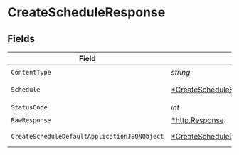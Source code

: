 # CreateScheduleResponse


## Fields

| Field                                                                                                    | Type                                                                                                     | Required                                                                                                 | Description                                                                                              |
| -------------------------------------------------------------------------------------------------------- | -------------------------------------------------------------------------------------------------------- | -------------------------------------------------------------------------------------------------------- | -------------------------------------------------------------------------------------------------------- |
| `ContentType`                                                                                            | *string*                                                                                                 | :heavy_check_mark:                                                                                       | N/A                                                                                                      |
| `Schedule`                                                                                               | [*CreateScheduleSchedule](../../models/operations/createscheduleschedule.md)                             | :heavy_minus_sign:                                                                                       | A schedule object.                                                                                       |
| `StatusCode`                                                                                             | *int*                                                                                                    | :heavy_check_mark:                                                                                       | N/A                                                                                                      |
| `RawResponse`                                                                                            | [*http.Response](https://pkg.go.dev/net/http#Response)                                                   | :heavy_minus_sign:                                                                                       | N/A                                                                                                      |
| `CreateScheduleDefaultApplicationJSONObject`                                                             | [*CreateScheduleDefaultApplicationJSON](../../models/operations/createscheduledefaultapplicationjson.md) | :heavy_minus_sign:                                                                                       | Error response.                                                                                          |